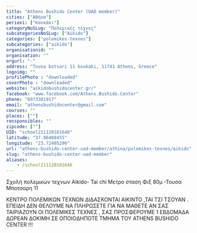 ```yaml
---
title: "Athens Bushido Center (UAD member)"
cities: ["Αθήνα"]
perioxi: ["Κουκάκι"]
categoryNoSLug: "Πολεμικές τέχνες"
subcategoriesNoSLug: ["Aikido"]
categories: ["polemikes-texnes"]
subcategories: ["aikido"]
organisationid: ""
organisation: ""
orgurl: "-"
address: "Tousa botsari 11 koukaki, 11741 Athens, Greece"
logoimg: ""
profilePhoto : "downloaded"
coverPhoto : "downloaded"
website: "aikidobushidocenter.gr/"
facebook: "www.facebook.com/Athens.Bushido.Center"
phone: "6973381917"
email: "athensbushidocenter@gmail.com"
courses: ""
places: [""]
rensponsibles: ""
zipcode: [""]
UID: "school211120181646"
latitude: "37.96488455"
longitude: "23.72405296"
url: "athens-bushido-center-uad-member/athina/polemikes-texnes/aikido"
slug: "athens-bushido-center-uad-member"
aliases:
    - /school211120181646
---
```



Σχολή πολεμικών τεχνων Aikido- Tai chi Μετρο σταση Φιξ 80μ -Τουσα Μποτσαρη 11

ΚΕΝΤΡΟ ΠΟΛΕΜΙΚΩΝ ΤΕΧΝΩΝ ΔΙΔΑΣΚΟΝΤΑΙ ΑΙΚΙΝΤΟ ,ΤΑΙ ΤΣΙ ΤΣΟΥΑΝ . ΕΠΕΙΔΗ ΔΕΝ ΘΕΛΟΥΜΕ ΝΑ ΠΛΗΡΩΣΕΤΕ ΓΙΑ ΝΑ ΜΑΘΕΤΕ ΑΝ ΣΑΣ ΤΑΙΡΙΑΖΟΥΝ ΟΙ ΠΟΛΕΜΙΚΕΣ ΤΕΧΝΕΣ , ΣΑΣ ΠΡΟΣΦΕΡΟΥΜΕ 1 ΕΒΔΟΜΑΔΑ ΔΩΡΕΑΝ ΔΟΚΙΜΗ ΣΕ ΟΠΟΙOΔΗΠΟΤΕ ΤΜΗΜΑ ΤΟΥ ATHENS BUSHIDO CENTER !!!